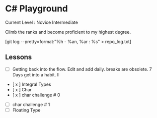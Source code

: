 # C# Playground

Current Level : Novice Intermediate

Climb the ranks and become proficient to my highest degree.

[git log --pretty=format:"%h - %an, %ar : %s" > repo_log.txt]

## Lessons

- [ ] Getting back into the flow. Edit and add daily. breaks are obsolete. 7 Days get into a habit.
      II

- [ x ] Integral Types
- [ x ] Char
- [ x ] char challenge # 0
- [ ] char challenge # 1
- [ ] Floating Type
